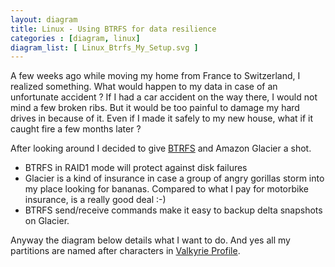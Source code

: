 ```yaml
---
layout: diagram
title: Linux - Using BTRFS for data resilience
categories : [diagram, linux]
diagram_list: [ Linux_Btrfs_My_Setup.svg ]
---
```


A few weeks ago while moving my home from France to Switzerland, I realized something.
What would happen to my data in case of an unfortunate accident ? If I had a car accident on the way there,
I would not mind a few broken ribs. But it would be too painful to damage my hard drives in because of it.
Even if I made it safely to my new house, what if it caught fire a few months later ?

After looking around I decided to give [BTRFS][1] and Amazon Glacier a shot.

* BTRFS in RAID1 mode will protect against disk failures
* Glacier is a kind of insurance in case a group of angry gorillas storm into my place looking for bananas.
  Compared to what I pay for motorbike insurance, is a really good deal :-)
* BTRFS send/receive commands make it easy to backup delta snapshots on Glacier.

Anyway the diagram below details what I want to do. And yes all my partitions are named after characters in
[Valkyrie Profile][2].

[1]: https://lwn.net/Articles/576276/
[2]: http://valkyrieprofile.wikia.com/wiki/Valkyrie_Profile_Wiki
